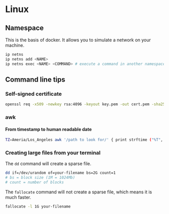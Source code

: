 # Linux

## Namespace

This is the basis of docker. It allows you to simulate a network on your machine.

```bash
ip netns
ip netns add <NAME>
ip netns exec <NAME> <COMMAND> # execute a command in another namespace
```


## Command line tips

### Self-signed certificate

```bash
openssl req -x509 -newkey rsa:4096 -keyout key.pem -out cert.pem -sha256 -days 3650 -nodes
```


### awk

#### From timestamp to human readable date

```bash
TZ=Ameria/Los_Angeles awk '/path to look for/' { print strftime ("%T", $1), $3, $7} file.log
```

### Creating large files from your terminal

The `dd` command will create a sparse file.

```bash
dd if=/dev/urandom of=your-filename bs=2G count=1
# bs = block size (1M = 1024Mb)
# count = number of blocks
```

The `fallocate` command will not create a sparse file, which means it is much faster.
```bash
fallocate -l 1G your-filename
```